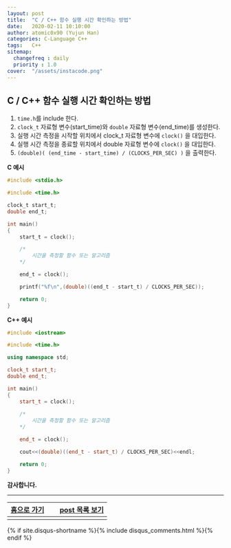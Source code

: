 ```yaml
---
layout: post
title:  "C / C++ 함수 실행 시간 확인하는 방법"
date:   2020-02-11 10:10:00
author: atomic0x90 (Yujun Han)
categories: C-Language C++
tags:   C++
sitemap:
  changefreq : daily
  priority : 1.0
cover:  "/assets/instacode.png"
---
```


## C / C++ 함수 실행 시간 확인하는 방법

1. `time.h`를 include 한다.
1. `clock_t` 자료형 변수(start_time)와 `double` 자료형 변수(end_time)를 생성한다.
1. 실행 시간 측정을 시작할 위치에서 clock_t 자료형 변수에 `clock()` 을 대입한다.
1. 실행 시간 측정을 종료할 위치에서 double 자료형 변수에 `clock()` 을 대입한다.
1. `(double)( (end_time - start_time) / (CLOCKS_PER_SEC) )` 을 출력한다.

**C 예시**
```c
#include <stdio.h>

#include <time.h>

clock_t start_t;
double end_t;

int main()
{
	start_t = clock();

	/*
		시간을 측정할 함수 또는 알고리즘
	*/

	end_t = clock();

	printf("%f\n",(double)((end_t - start_t) / CLOCKS_PER_SEC));

	return 0;
}
```


**C++ 예시**
```cpp
#include <iostream>

#include <time.h>

using namespace std;

clock_t start_t;
double end_t;

int main()
{
	start_t = clock();
	
	/*
		시간을 측정할 함수 또는 알고리즘
	*/

	end_t = clock();

	cout<<(double)((end_t - start_t) / CLOCKS_PER_SEC)<<endl;

	return 0;
}

```


**감사합니다.**

---



[홈으로 가기][01]       |&nbsp;                                 |[post 목록 보기][02]
:------:                |:------:                               |:------:
                        |                                       |


[01]: https://atomic0x90.github.io/ "home"
[02]: https://atomic0x90.github.io/posts/ "posts"

{% if site.disqus-shortname %}{% include disqus_comments.html %}{% endif %}
                                                                                               




